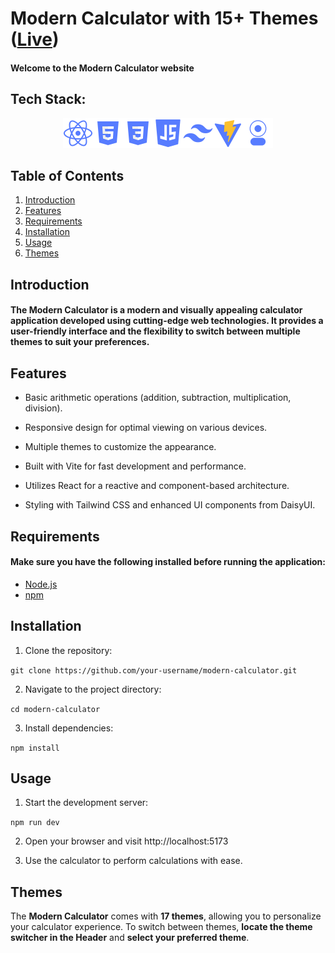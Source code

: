 # Modern Calculator with 15+ Themes ([Live](https://heroic-fudge-7f75f4.netlify.app/))
#### Welcome to the Modern Calculator website

## Tech Stack:

<div style= "display : flex ; justify-content: center; width:100%;  " > 
<a href="https://react.dev">
<img src="./readme assets/react.png" alt="React" >
</a>
<a href="https://developer.mozilla.org/en-US/docs/Web/Html">
<img src="./readme assets/html.png" alt="Html5" >
</a>
<a href="https://developer.mozilla.org/en-US/docs/Web/CSS">
<img src="./readme assets/css.png" alt="CSS" href="https://developer.mozilla.org/en-US/docs/Web/CSS"></a>

<a href="https://developer.mozilla.org/en-US/docs/Web/JavaScript">
<img src="./readme assets/js.png" alt="JavaScript" >
</a>
<a  href="https://tailwindcss.com">
<img src="./readme assets/tailwind.png" alt="Tailwind"></a>
<a href="https://vitejs.dev"> 
<img src="./readme assets/vite.png" alt="Vite" ></a>
<a href="https://daisyui.com">
<img src="./readme assets/daisyui.png" alt="daisy Ui" >
</a>

</div>

## Table of Contents

<ol>
<a href="#introduction">
<li>Introduction
</a>
<a href="#features">
<li>Features
</a>
<a href="#requirements">
<li>Requirements
</a>
<a href="#installation">
<li>Installation
</a>
<a href="#usage">
<li>Usage
</a>
<a href="#themes">
<li>Themes
</a>
</ol>

## Introduction

#### The Modern Calculator is a modern and visually appealing calculator application developed using cutting-edge web technologies. It provides a user-friendly interface and the flexibility to switch between multiple themes to suit your preferences.

## Features

- Basic arithmetic operations (addition, subtraction, multiplication, division).
- Responsive design for optimal viewing on various devices.

- Multiple themes to customize the appearance.

- Built with Vite for fast development and performance.

- Utilizes React for a reactive and component-based architecture.

- Styling with Tailwind CSS and enhanced UI components from DaisyUI.

## Requirements

#### Make sure you have the following installed before running the application:

- [Node.js](https://nodejs.org/en)
- [npm](https://www.npmjs.com)

## Installation

1. Clone the repository:

`git clone https://github.com/your-username/modern-calculator.git
`

2. Navigate to the project directory:

`cd modern-calculator
`

3. Install dependencies:

`npm install
`

## Usage

1. Start the development server:

`npm run dev`

2. Open your browser and visit
   http://localhost:5173

3. Use the calculator to perform calculations with ease.

## Themes

The **Modern Calculator** comes with **17 themes**, allowing you to personalize your calculator experience. To switch between themes, **locate the theme switcher in the Header** and **select your preferred theme**.
